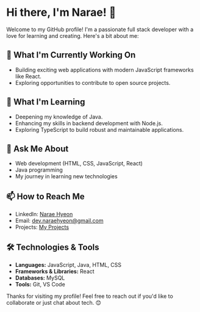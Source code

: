 # Hi there, I'm Narae! 👋

Welcome to my GitHub profile! I'm a passionate full stack developer with a love for learning and creating. Here's a bit about me:

## 🔭 What I'm Currently Working On

- Building exciting web applications with modern JavaScript frameworks like React.
- Exploring opportunities to contribute to open source projects.

## 🌱 What I'm Learning

- Deepening my knowledge of Java.
- Enhancing my skills in backend development with Node.js.
- Exploring TypeScript to build robust and maintainable applications.

## 💬 Ask Me About

- Web development (HTML, CSS, JavaScript, React)
- Java programming
- My journey in learning new technologies

## 📫 How to Reach Me

- LinkedIn: [Narae Hyeon](https://www.linkedin.com/in/narae-hyeon)
- Email: [dev.naraehyeon@gmail.com](mailto:dev.naraehyeon@gamil.com)
- Projects: [My Projects](https://narae-h.github.io/portfolio/experiences)
  

## 🛠️ Technologies & Tools

- **Languages:** JavaScript, Java, HTML, CSS
- **Frameworks & Libraries:** React
- **Databases:** MySQL
- **Tools:** Git, VS Code

Thanks for visiting my profile! Feel free to reach out if you'd like to collaborate or just chat about tech. 😊
